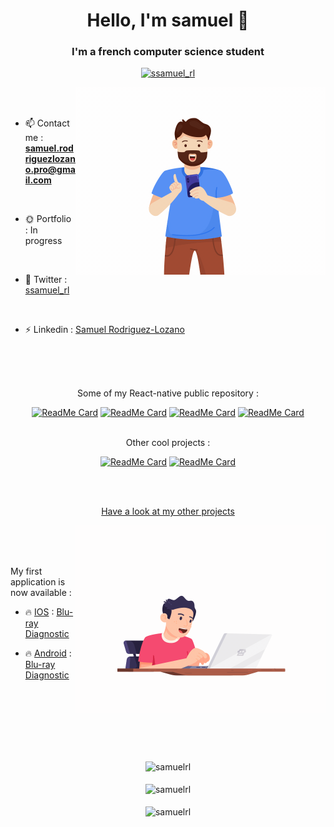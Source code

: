 <h1 align="center">Hello, I'm samuel 👋</h1>
<h3 align="center">I'm a french computer science student</h3>

<p align="center">
  <a href="https://twitter.com/ssamuel_rl" target="blank"><img src="https://img.shields.io/twitter/follow/ssamuel_rl?logo=twitter&style=for-the-badge" alt="ssamuel_rl" /></a>
</p>

<img align="right" alt="Coding" width="400" src="https://github.com/samuel-rl/samuel-rl/blob/main/phone.gif?raw=true">

<br><br>

- 📫 Contact me : **samuel.rodriguezlozano.pro@gmail.com**

<br>

- 🌞 Portfolio : In progress

<br>

- 📱 Twitter : [ssamuel_rl](https://twitter.com/ssamuel_rl)

<br>

- ⚡ Linkedin : [Samuel Rodriguez-Lozano](https://www.linkedin.com/in/samuel-rodriguez-lozano/)

<br><br><br>

<p align="center">
  Some of my React-native public repository :
</p>

<div align="center">
  
  [![ReadMe Card](https://github-readme-stats.vercel.app/api/pin/?username=samuel-rl&repo=react-native_movie-app)](https://github.com/samuel-rl/react-native_movie-app)
  [![ReadMe Card](https://github-readme-stats.vercel.app/api/pin/?username=samuel-rl&repo=react-native-animated-tabBar)](https://github.com/samuel-rl/react-native-animated-tabBar)
  [![ReadMe Card](https://github-readme-stats.vercel.app/api/pin/?username=samuel-rl&repo=react-native_ipod)](https://github.com/samuel-rl/react-native_ipod)
  [![ReadMe Card](https://github-readme-stats.vercel.app/api/pin/?username=samuel-rl&repo=React-native-Book-reader)](https://github.com/samuel-rl/React-native-Book-reader)
  
</div>

<br>

<div align="center">
  Other cool projects :
</div>

<div align="center">
  
  [![ReadMe Card](https://github-readme-stats.vercel.app/api/pin/?username=samuel-rl&repo=Python-genetic-algorithm_Rectangle-art-portrait)](https://github.com/samuel-rl/Python-genetic-algorithm_Rectangle-art-portrait)
  [![ReadMe Card](https://github-readme-stats.vercel.app/api/pin/?username=samuel-rl&repo=movie-colors)](https://github.com/samuel-rl/movie-colors)
  
</div>

<br><br>
 
<p align="center">
  <a href="https://github.com/samuel-rl?tab=repositories">Have a look at my other projects</a>
</p>

<img align="right" alt="Coding" width="400" src="https://github.com/samuel-rl/samuel-rl/blob/main/prog.gif?raw=true">

<br><br><br>

My first application is now available :

- 🔥 <ins>IOS</ins> : [Blu-ray Diagnostic](https://apps.apple.com/ca/app/blu-ray-diagnostic/id1543046913?ign-mpt=uo%3D2)

- 🔥 <ins>Android</ins> : [Blu-ray Diagnostic](https://play.google.com/store/apps/details?id=com.samuel.lesgargiensducinema&hl=fr_CH&gl=US)

<br><br><br><br><br><br>

<div align="center">
    <img  src="https://github-readme-stats.vercel.app/api/top-langs?username=samuel-rl&show_icons=true&locale=en&layout=compact" alt="samuelrl" />
</div>

<br>

<div align="center">
    <img align="center" src="https://github-readme-streak-stats.herokuapp.com/?user=samuel-rl&" alt="samuelrl" />
</div>

<br>

<div align="center">
    <img align="center" src="https://github-readme-stats.vercel.app/api?username=samuel-rl&show_icons=true&locale=en" alt="samuelrl" />
</div>

